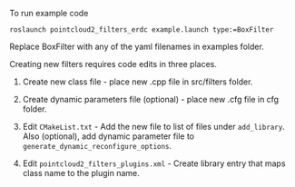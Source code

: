 
To run example code

```
roslaunch pointcloud2_filters_erdc example.launch type:=BoxFilter
```

Replace BoxFilter with any of the yaml filenames in examples folder.


Creating new filters requires code edits in three places.

1) Create new class file - place new .cpp file in src/filters folder.

2) Create dynamic parameters file (optional) - place new .cfg file in cfg folder.

2) Edit `CMakeList.txt` - Add the new file to list of files under `add_library`.  Also (optional), add dynamic parameter file to `generate_dynamic_reconfigure_options`.

3) Edit `pointcloud2_filters_plugins.xml` - Create library entry that maps class name to the plugin name.

